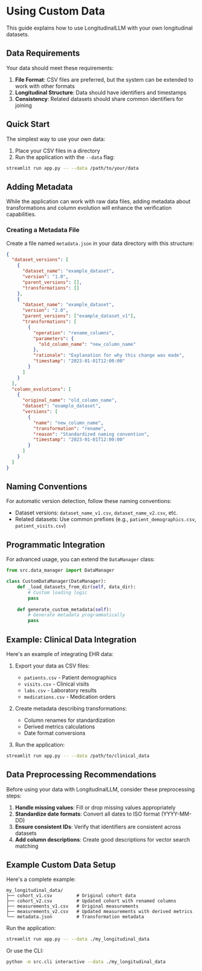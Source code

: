 # Using Custom Data

This guide explains how to use LongitudinalLLM with your own longitudinal datasets.

## Data Requirements

Your data should meet these requirements:

1. **File Format**: CSV files are preferred, but the system can be extended to work with other formats
2. **Longitudinal Structure**: Data should have identifiers and timestamps
3. **Consistency**: Related datasets should share common identifiers for joining

## Quick Start

The simplest way to use your own data:

1. Place your CSV files in a directory
2. Run the application with the `--data` flag:

```bash
streamlit run app.py -- --data /path/to/your/data
```

## Adding Metadata

While the application can work with raw data files, adding metadata about transformations and column evolution will enhance the verification capabilities.

### Creating a Metadata File

Create a file named `metadata.json` in your data directory with this structure:

```json
{
  "dataset_versions": [
    {
      "dataset_name": "example_dataset",
      "version": "1.0",
      "parent_versions": [],
      "transformations": []
    },
    {
      "dataset_name": "example_dataset",
      "version": "2.0",
      "parent_versions": ["example_dataset_v1"],
      "transformations": [
        {
          "operation": "rename_columns",
          "parameters": {
            "old_column_name": "new_column_name"
          },
          "rationale": "Explanation for why this change was made",
          "timestamp": "2023-01-01T12:00:00"
        }
      ]
    }
  ],
  "column_evolutions": [
    {
      "original_name": "old_column_name",
      "dataset": "example_dataset",
      "versions": [
        {
          "name": "new_column_name",
          "transformation": "rename",
          "reason": "Standardized naming convention",
          "timestamp": "2023-01-01T12:00:00"
        }
      ]
    }
  ]
}
```

## Naming Conventions

For automatic version detection, follow these naming conventions:

- Dataset versions: `dataset_name_v1.csv`, `dataset_name_v2.csv`, etc.
- Related datasets: Use common prefixes (e.g., `patient_demographics.csv`, `patient_visits.csv`)

## Programmatic Integration

For advanced usage, you can extend the `DataManager` class:

```python
from src.data_manager import DataManager

class CustomDataManager(DataManager):
    def _load_datasets_from_dir(self, data_dir):
        # Custom loading logic
        pass
    
    def generate_custom_metadata(self):
        # Generate metadata programmatically
        pass
```

## Example: Clinical Data Integration

Here's an example of integrating EHR data:

1. Export your data as CSV files:
   - `patients.csv` - Patient demographics
   - `visits.csv` - Clinical visits
   - `labs.csv` - Laboratory results
   - `medications.csv` - Medication orders

2. Create metadata describing transformations:
   - Column renames for standardization
   - Derived metrics calculations
   - Date format conversions

3. Run the application:

```bash
streamlit run app.py -- --data /path/to/clinical_data
```

## Data Preprocessing Recommendations

Before using your data with LongitudinalLLM, consider these preprocessing steps:

1. **Handle missing values**: Fill or drop missing values appropriately
2. **Standardize date formats**: Convert all dates to ISO format (YYYY-MM-DD)
3. **Ensure consistent IDs**: Verify that identifiers are consistent across datasets
4. **Add column descriptions**: Create good descriptions for vector search matching

## Example Custom Data Setup

Here's a complete example:

```
my_longitudinal_data/
├── cohort_v1.csv         # Original cohort data
├── cohort_v2.csv         # Updated cohort with renamed columns
├── measurements_v1.csv   # Original measurements
├── measurements_v2.csv   # Updated measurements with derived metrics
└── metadata.json         # Transformation metadata
```

Run the application:

```bash
streamlit run app.py -- --data ./my_longitudinal_data
```

Or use the CLI:

```bash
python -m src.cli interactive --data ./my_longitudinal_data
```
